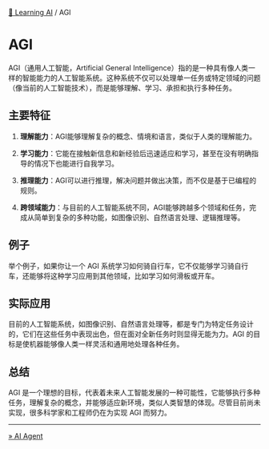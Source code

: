 [🤖 Learning AI](README.md) / AGI

# AGI

AGI（通用人工智能，Artificial General Intelligence）指的是一种具有像人类一样的智能能力的人工智能系统。这种系统不仅可以处理单一任务或特定领域的问题（像当前的人工智能技术），而是能够理解、学习、承担和执行多种任务。

## 主要特征

1. **理解能力**：AGI能够理解复杂的概念、情境和语言，类似于人类的理解能力。

2. **学习能力**：它能在接触新信息和新经验后迅速适应和学习，甚至在没有明确指导的情况下也能进行自我学习。

3. **推理能力**：AGI可以进行推理，解决问题并做出决策，而不仅是基于已编程的规则。

4. **跨领域能力**：与目前的人工智能系统不同，AGI能够跨越多个领域和任务，完成从简单到复杂的多种功能，如图像识别、自然语言处理、逻辑推理等。

## 例子

举个例子，如果你让一个 AGI 系统学习如何骑自行车，它不仅能够学习骑自行车，还能够将这种学习应用到其他领域，比如学习如何滑板或开车。

## 实际应用

目前的人工智能系统，如图像识别、自然语言处理等，都是专门为特定任务设计的，它们在这些任务中表现出色，但在面对全新任务时则显得无能为力。AGI 的目标是使机器能够像人类一样灵活和通用地处理各种任务。

## 总结

AGI 是一个理想的目标，代表着未来人工智能发展的一种可能性，它能够执行多种任务，理解复杂的概念，并能够适应新环境，类似人类智慧的体现。尽管目前尚未实现，很多科学家和工程师仍在为实现 AGI 而努力。

---
[» AI Agent](AI-Agent_1.md)
